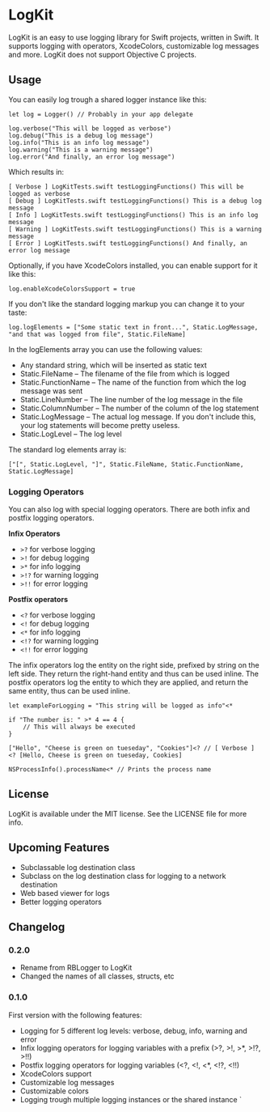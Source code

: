 # LogKit
LogKit is an easy to use logging library for Swift projects, written in Swift. It supports logging with operators, XcodeColors, customizable log messages and more. LogKit does not support Objective C projects.

## Usage

You can easily log trough a shared logger instance like this:

	let log = Logger() // Probably in your app delegate
	
	log.verbose("This will be logged as verbose")
	log.debug("This is a debug log message")
	log.info("This is an info log message")
	log.warning("This is a warning message")
	log.error("And finally, an error log message")

Which results in:

	[ Verbose ] LogKitTests.swift testLoggingFunctions() This will be logged as verbose
	[ Debug ] LogKitTests.swift testLoggingFunctions() This is a debug log message
	[ Info ] LogKitTests.swift testLoggingFunctions() This is an info log message
	[ Warning ] LogKitTests.swift testLoggingFunctions() This is a warning message
	[ Error ] LogKitTests.swift testLoggingFunctions() And finally, an error log message

Optionally, if you have XcodeColors installed, you can enable support for it like this:

	log.enableXcodeColorsSupport = true

If you don't like the standard logging markup you can change it to your taste:

	log.logElements = ["Some static text in front...", Static.LogMessage, "and that was logged from file", Static.FileName]

In the logElements array you can use the following values:

* Any standard string, which will be inserted as static text
* Static.FileName – The filename of the file from which is logged
* Static.FunctionName – The name of the function from which the log message was sent
* Static.LineNumber – The line number of the log message in the file
* Static.ColumnNumber – The number of the column of the log statement
* Static.LogMessage – The actual log message. If you don't include this, your log statements will become pretty useless.
* Static.LogLevel – The log level

The standard log elements array is:

	["[", Static.LogLevel, "]", Static.FileName, Static.FunctionName, Static.LogMessage]

### Logging Operators
You can also log with special logging operators. There are both infix and postfix logging operators.

__Infix Operators__

* `>?` for verbose logging
* `>!` for debug logging
* `>*` for info logging
* `>!?` for warning logging
* `>!!` for error logging

__Postfix operators__

* `<?` for verbose logging
* `<!` for debug logging
* `<*` for info logging
* `<!?` for warning logging
* `<!!` for error logging

The infix operators log the entity on the right side, prefixed by string on the left side. They return the right-hand entity and thus can be used inline. The postfix operators log the entity to which they are applied, and return the same entity, thus can be used inline.

	let exampleForLogging = "This string will be logged as info"<*

	if "The number is: " >* 4 == 4 {
		// This will always be executed
	}

	["Hello", "Cheese is green on tueseday", "Cookies"]<? // [ Verbose ]  <? [Hello, Cheese is green on tueseday, Cookies]

	NSProcessInfo().processName<* // Prints the process name

## License

LogKit is available under the MIT license. See the LICENSE file for more info.

## Upcoming Features
* Subclassable log destination class
* Subclass on the log destination class for logging to a network destination
* Web based viewer for logs
* Better logging operators

## Changelog

### 0.2.0
* Rename from RBLogger to LogKit
* Changed the names of all classes, structs, etc

### 0.1.0
First version with the following features:

* Logging for 5 different log levels: verbose, debug, info, warning and error
* Infix logging operators for logging variables with a prefix (>?, >!, >*, >!?, >!!)
* Postfix logging operators for logging variables (<?, <!, <*, <!?, <!!)
* XcodeColors support
* Customizable log messages
* Customizable colors
* Logging trough multiple logging instances or the shared instance
`